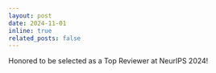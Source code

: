 ```yaml
---
layout: post
date: 2024-11-01
inline: true
related_posts: false
---
```



Honored to be selected as a Top Reviewer at NeurIPS 2024!